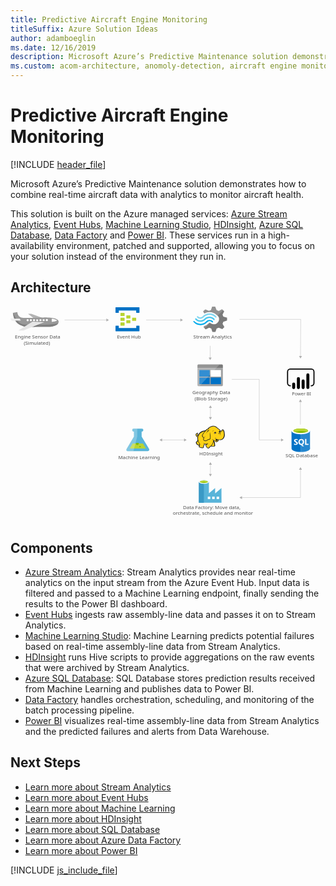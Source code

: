```yaml
---
title: Predictive Aircraft Engine Monitoring
titleSuffix: Azure Solution Ideas
author: adamboeglin
ms.date: 12/16/2019
description: Microsoft Azure’s Predictive Maintenance solution demonstrates how to combine real-time aircraft data with analytics to monitor aircraft health.
ms.custom: acom-architecture, anomoly-detection, aircraft engine monitor, aircraft health monitoring systems, 'https://azure.microsoft.com/solutions/architecture/aircraft-engine-monitoring-for-predictive-maintenance-in-aerospace/'
---
```

# Predictive Aircraft Engine Monitoring

[!INCLUDE [header_file](../header.md)]

Microsoft Azure’s Predictive Maintenance solution demonstrates how to combine real-time aircraft data with analytics to monitor aircraft health.

This solution is built on the Azure managed services: [Azure Stream Analytics](https://azure.microsoft.com/services/stream-analytics/), [Event Hubs](https://azure.microsoft.com/services/event-hubs/), [Machine Learning Studio](https://azure.microsoft.com/services/machine-learning-studio/), [HDInsight](https://azure.microsoft.com/services/hdinsight/), [Azure SQL Database](https://azure.microsoft.com/services/sql-database/), [Data Factory](https://azure.microsoft.com/services/data-factory/) and [Power BI](https://powerbi.microsoft.com). These services run in a high-availability environment, patched and supported, allowing you to focus on your solution instead of the environment they run in.

## Architecture

<svg class="architecture-diagram" aria-labelledby="aircraft-engine-monitoring-for-predictive-maintenance-in-aerospace"  viewbox="0 0 1095.946 749.189"  xmlns="http://www.w3.org/2000/svg">
    <path d="M737.692 59.62l2.817-7.027 12.913-4.307v-9.975l-1.409-.453-11.5-3.174-2.817-7.027 5.865-11.557-7.278-7.027-1.409.68-10.565 5.214-7.509-2.952L712.1 0h-10.564l-.47 1.36-3.522 10.655-7.278 2.72-12.442-5.214-7.513 7.027.7 1.36L674.3 23.8a38 38 0 0118.547-4.534 38.592 38.592 0 0124.182 9.521 53.938 53.938 0 014.461 3.627 17.338 17.338 0 011.878 2.494c4.461 7.481 2.583 17-4.7 22.669a18.5 18.5 0 01-18.547 2.494c-.7-.453-1.174-.453-1.409-.68a24.393 24.393 0 01-3.991-2.72c-.47 0-.7-.453-1.409-.453a5.876 5.876 0 00-3.991 1.814l-.47.453a35.513 35.513 0 01-15.026 9.068l-2.113 4.307 7.043 6.8.47.453 1.409-.68 10.565-5.214 7.278 2.72 3.991 12.015h10.572l.47-1.36 3.756-10.655 7.278-2.72 12.443 5.214 7.043-7.481-.7-1.36z" fill="#7a7a7a"/>
    <path d="M674.772 41.938c-7.982 8.161-20.9 8.161-28.408-.453a2.014 2.014 0 00-3.287 0 2.524 2.524 0 00-.7 1.814 4.239 4.239 0 00.7 1.814c9.391 10.2 25.121 10.428 35.216.453 7.982-7.708 20.425-7.934 28.173.68 1.174 1.133 2.583 1.133 3.287 0a2.524 2.524 0 00.7-1.814 4.24 4.24 0 00-.7-1.814 24.191 24.191 0 00-34.981-.68z" fill="#48c8ef"/>
    <path d="M692.38 46.245a15.174 15.174 0 00-11.269 4.534l-.47.453-.47.453a26.945 26.945 0 01-20.425 8.161c-7.748 0-14.556-3.627-20.191-9.068-1.174-1.133-2.583-1.133-3.287 0-.235 0-.235.453-.235 1.133a3.029 3.029 0 001.174 2.04 31.5 31.5 0 0023.478 10.655c8.687.453 17.139-3.174 23.712-9.974l.47-.453.47-.453a10.833 10.833 0 017.748-3.174c2.817 0 5.4 1.36 7.748 3.627 1.174 1.133 2.583 1.133 3.287 0a2.524 2.524 0 00.7-1.814 4.24 4.24 0 00-.7-1.814 19.494 19.494 0 00-11.74-4.306z" fill="#00abec"/>
    <path d="M672.659 36.951a28.016 28.016 0 0120.425-8.388c7.513 0 14.556 3.627 19.721 9.068 1.174 1.133 2.583 1.133 3.287 0a2.524 2.524 0 00.7-1.814 4.24 4.24 0 00-.7-1.814 31.5 31.5 0 00-23.478-10.655 32.067 32.067 0 00-23.714 9.976l-.47.453-.47.453a10.833 10.833 0 01-7.748 3.174c-3.052 0-5.4-1.36-7.748-3.627-1.174-1.133-2.583-1.133-3.287 0a2.524 2.524 0 00-.7 1.814 4.239 4.239 0 00.7 1.814 15.444 15.444 0 0022.3.453l.47-.453z" fill="#84d6ef"/>
    <g opacity=".2" style="isolation:isolate" fill="#f1f1f1">
        <path d="M694.493 56.447c-.47 0-.7-.453-1.409-.453a5.876 5.876 0 00-3.991 1.814l-.47.453a35.513 35.513 0 01-15.023 9.067l-2.113 4.307 3.756 3.627 19.252-18.816zM674.537 24.029a38 38 0 0118.547-4.529 38.592 38.592 0 0124.182 9.521c1.174.907 2.113 1.587 3.287 2.494l19.486-18.816-3.991-3.854-1.409.68-10.565 5.214-7.278-2.72L712.1 0h-10.564l-.47 1.36-3.522 10.655-7.278 2.72-12.442-5.214-7.513 7.027.7 1.36z"/>
    </g>
    <text fill="#505050" font-family="SegoeUI, Segoe UI" font-size="16.653" transform="matrix(1.036 0 0 1 600.217 704.327)">
        Data Factory: Move data, <tspan x="-34.401" y="20.472">orchestrate, schedule and monitor</tspan>
    </text>
    <text fill="#505050" font-family="SegoeUI, Segoe UI" font-size="16.653" transform="matrix(1.036 0 0 1 957.03 524.469)">
        SQL Database
    </text>
    <path d="M481.722 494.339l-25.437-42.263-.036-17.131h.458a5.295 5.295 0 10-.022-10.582l-27.656.058a5.3 5.3 0 10.022 10.579h.458l.036 17.129-25.262 42.371c-2.771 4.646-.489 8.439 5.072 8.428l67.331-.14c5.559-.012 7.825-3.815 5.036-8.449z" fill="#59b4d9"/>
    <path fill="#b8d432" d="M425.123 476.243l-10.424 17.482 56.602-.118-10.495-17.439-35.683.075z"/>
    <path d="M441.065 481.4a5.024 5.024 0 005.1-4.94 4.756 4.756 0 00-.526-2.155l-9.188.019a4.746 4.746 0 00-.517 2.157 5.026 5.026 0 005.131 4.919z" fill="#7fba00"/>
    <ellipse cx="450.678" cy="487.079" fill="#7fba00" rx="2.509" ry="2.418" transform="rotate(-.119 452.082 488.206)"/>
    <path d="M404.283 494.5l25.261-42.37-.036-17.13h-.458a5.295 5.295 0 11-.022-10.582l11.917-.025.055 27.578-13.254 50.918-18.395.038c-5.557.012-7.839-3.781-5.068-8.427z" fill="#fff" opacity=".25" style="isolation:isolate"/>
    <text fill="#505050" font-family="SegoeUI, Segoe UI" font-size="16.653" transform="matrix(1.036 0 0 1 374.926 530.937)">
        Machine Learning
    </text>
    <text fill="#505050" font-family="SegoeUI, Segoe UI" font-size="15.354" transform="matrix(1.036 0 0 1 979.272 309.738)">
        Power BI
    </text>
    <path d="M417.085 39.811a1.336 1.336 0 01-1.439 1.389h-11.222a1.336 1.336 0 01-1.439-1.389v-8.058a1.336 1.336 0 011.439-1.389h11.222a1.336 1.336 0 011.439 1.389zM437.227 48.146a1.336 1.336 0 01-1.439 1.389h-11.222a1.336 1.336 0 01-1.439-1.389v-8.057a1.336 1.336 0 011.439-1.389h11.222a1.336 1.336 0 011.439 1.389zM417.085 56.481a1.336 1.336 0 01-1.439 1.389h-11.222a1.336 1.336 0 01-1.439-1.389v-8.057a1.336 1.336 0 011.439-1.389h11.222a1.336 1.336 0 011.439 1.389zM396.942 31.476a1.336 1.336 0 01-1.439 1.389h-11.51a1.336 1.336 0 01-1.439-1.389V23.14a1.336 1.336 0 011.439-1.389h11.222c1.151 0 1.727.556 1.727 1.389z" fill="#b8d432"/>
    <path d="M447.3 2.3h-80.571a1.336 1.336 0 00-1.439 1.389v16.67a1.336 1.336 0 001.439 1.389h8.632a1.336 1.336 0 001.439-1.389v-6.943h60.427v6.946c0 .834.575 1.389 1.727 1.389h8.346a1.336 1.336 0 001.439-1.389V3.692A1.336 1.336 0 00447.3 2.3zM447.3 66.484h-8.345a1.336 1.336 0 00-1.439 1.389v6.668H376.8v-6.946c0-.833-.575-1.389-1.727-1.389h-8.345c-.863 0-1.439.556-1.439 1.667v16.392a1.336 1.336 0 001.439 1.389H447.3a1.336 1.336 0 001.439-1.389V67.873a1.336 1.336 0 00-1.439-1.389z" fill="#0072c6"/>
    <path d="M396.942 48.146a1.336 1.336 0 01-1.439 1.389h-11.51a1.336 1.336 0 01-1.439-1.389v-8.335a1.336 1.336 0 011.439-1.389h11.222c1.151 0 1.727.556 1.727 1.389zM396.942 64.816a1.336 1.336 0 01-1.439 1.389h-11.51a1.336 1.336 0 01-1.439-1.389v-8.335a1.336 1.336 0 011.439-1.389h11.222c1.151 0 1.727.556 1.727 1.389z" fill="#b8d432"/>
    <text fill="#505050" font-family="SegoeUI, Segoe UI" font-size="16.653" transform="matrix(1.036 0 0 1 370.529 111.27)">
        Event Hub
    </text>
    <text fill="#505050" font-family="SegoeUI, Segoe UI" font-size="16.653" transform="matrix(1.036 0 0 1 636.302 111.27)">
        Stream Analytics
    </text>
    <text fill="#505050" font-family="SegoeUI, Segoe UI" font-size="16.653" transform="matrix(1.036 0 0 1 656.754 517.345)">
        HDInsight
    </text>
    <path fill="none" stroke="#afafaf" stroke-miterlimit="10" stroke-width="1.042" d="M695.538 548.588v35.009"/>
    <path fill="#afafaf" d="M690.343 550.108l5.195-8.996 5.194 8.996h-10.389zM690.343 582.077l5.195 8.996 5.194-8.996h-10.389z"/>
    <path fill="none" stroke="#afafaf" stroke-miterlimit="10" stroke-width="1.042" d="M525.932 463.952h79.418"/>
    <path fill="#afafaf" d="M527.452 469.146l-8.996-5.194 8.996-5.195v10.389zM603.83 469.146l8.996-5.194-8.996-5.195v10.389z"/>
    <path fill="none" stroke="#afafaf" stroke-miterlimit="10" stroke-width="1.042" d="M695.538 350.967v35.009"/>
    <path fill="#afafaf" d="M690.343 352.487l5.195-8.995 5.194 8.995h-10.389zM690.343 384.457l5.195 8.995 5.194-8.995h-10.389z"/>
    <text fill="#505050" font-family="SegoeUI, Segoe UI" font-size="16.653" transform="matrix(1.036 0 0 1 632.554 305.249)">
        Geography Data<tspan x="7.648" y="21.607">(Blob Storage)</tspan>
    </text>
    <text fill="#505050" font-family="SegoeUI, Segoe UI" font-size="16.653" transform="matrix(1.036 0 0 1 15.189 111.27)">
        Engine Sensor Data <tspan x="29.72" y="22.205">(Simulated)</tspan>
    </text>
    <path d="M650.551 273.105a3.322 3.322 0 003.181 3.357h81.815a3.355 3.355 0 003.357-3.357v-58.49h-88.353z" fill="#a0a1a2"/>
    <path d="M735.547 201.009h-81.815a3.322 3.322 0 00-3.181 3.357v10.072H738.9v-10.072a3.355 3.355 0 00-3.357-3.357" fill="#7a7a7a"/>
    <path fill="#0072c6" d="M657.089 220.623h36.048v22.972h-36.048zM657.089 246.776h36.048v22.972h-36.048z"/>
    <path fill="#fff" d="M696.318 220.623h35.871v22.972h-35.871z"/>
    <path fill="#0072c6" d="M696.318 246.776h35.871v22.972h-35.871z"/>
    <path d="M654.085 201.009a3.545 3.545 0 00-3.534 3.534v68.209a3.545 3.545 0 003.534 3.534h3.888l69.627-75.277z" fill="#fff" opacity=".2" style="isolation:isolate"/>
    <path d="M977.716 432.331l.129 61.89c.013 6.425 14.407 11.606 32.148 11.569l-.153-73.526z" fill="#0072c6"/>
    <path d="M1009.552 505.789h.44c17.74-.037 32.113-5.274 32.1-11.7l-.129-61.89-32.564.068z" fill="#0072c6"/>
    <path d="M1009.552 505.789h.44c17.74-.037 32.113-5.274 32.1-11.7l-.129-61.89-32.564.068z" fill="#fff" opacity=".15" style="isolation:isolate"/>
    <path d="M1041.963 432.2c.013 6.425-14.359 11.664-32.1 11.7s-32.134-5.142-32.148-11.567 14.359-11.664 32.1-11.7 32.134 5.142 32.148 11.567" fill="#fff"/>
    <path d="M1035.394 431.541c.009 4.242-11.426 7.7-25.54 7.73s-25.565-3.381-25.573-7.623 11.428-7.7 25.541-7.73 25.563 3.383 25.572 7.623" fill="#7fba00"/>
    <path d="M1030.049 436.243c3.343-1.3 5.35-2.933 5.346-4.7-.009-4.242-11.458-7.654-25.573-7.625s-25.549 3.49-25.54 7.731c0 1.765 2.017 3.386 5.366 4.676 4.668-1.823 11.967-3.009 20.194-3.026s15.529 1.138 20.208 2.942" fill="#b8d432"/>
    <path d="M999.726 475.246a5.276 5.276 0 01-2.083 4.472 9.383 9.383 0 01-5.778 1.6 11 11 0 01-5.249-1.12l-.009-4.525a8.094 8.094 0 005.362 2.054 3.645 3.645 0 002.184-.57 1.77 1.77 0 00.768-1.5 2.1 2.1 0 00-.745-1.6 13.635 13.635 0 00-3.022-1.747q-4.642-2.165-4.65-5.927a5.36 5.36 0 012.013-4.38 8.249 8.249 0 015.368-1.658 13.421 13.421 0 014.922.768l.009 4.226a8.02 8.02 0 00-4.668-1.4 3.453 3.453 0 00-2.076.561 1.759 1.759 0 00-.76 1.493 2.13 2.13 0 00.619 1.575 9.948 9.948 0 002.526 1.515 12.5 12.5 0 014.057 2.72 5.082 5.082 0 011.212 3.443zM1021.529 470.621a11.566 11.566 0 01-1.614 6.209 8.679 8.679 0 01-4.572 3.7l5.892 5.431-5.937.012-4.209-4.7a9.845 9.845 0 01-4.874-1.418 8.947 8.947 0 01-3.358-3.633 11.171 11.171 0 01-1.192-5.151 12.046 12.046 0 011.267-5.622 9.088 9.088 0 013.59-3.8 10.512 10.512 0 015.314-1.339 9.78 9.78 0 015.014 1.277 8.778 8.778 0 013.442 3.654 11.573 11.573 0 011.237 5.38zm-4.805.265a7.932 7.932 0 00-1.354-4.868 4.348 4.348 0 00-3.68-1.782 4.616 4.616 0 00-3.8 1.8 8.725 8.725 0 00-.009 9.521 4.5 4.5 0 003.721 1.766 4.559 4.559 0 003.743-1.725 7.286 7.286 0 001.379-4.712zM1036.974 480.867l-12.073.025-.042-20.272 4.566-.009.034 16.568 7.507-.016.008 3.704z" fill="#fff"/>
    <path d="M733.99 650.084V631l-21.6 18.764h-.473V631l-21.6 18.764v-39.258c0-3.311-7.411-6.623-17.187-6.623s-17.818 3.154-17.818 6.623v71.9h78.84zm-60.865-36.424c-7.1 0-12.772-1.734-12.772-3.627s5.677-3.627 12.772-3.627 12.772 1.577 12.772 3.627c-.157 1.892-5.834 3.627-12.772 3.627zm37.213 55.977h-8.672v-8.672h8.672zm-15.3 0h-8.672v-8.672h8.672zm22.075 0v-8.672h8.672v8.672z" fill="#59b4d9"/>
    <path fill="#3999c6" d="M655.307 610.033h17.503v72.376h-17.503z"/>
    <path d="M690.155 610.033c0 3.469-7.884 6.307-17.5 6.307s-17.345-2.838-17.345-6.307 7.884-6.307 17.5-6.307 17.345 2.681 17.345 6.307" fill="#fff"/>
    <path d="M686.686 609.56c0 2.365-6.15 4.1-13.876 4.1s-13.876-1.734-13.876-4.1 6.15-4.1 13.876-4.1 13.876 1.892 13.876 4.1" fill="#7fba00"/>
    <path d="M683.69 612.083c1.892-.631 2.838-1.577 2.838-2.523 0-2.365-6.15-4.1-13.876-4.1s-13.876 1.892-13.876 4.1c.158.946 1.261 1.892 3 2.523a33.475 33.475 0 0111.038-1.577 33.123 33.123 0 0110.88 1.577" fill="#b8d432"/>
    <path fill="#fcd116" d="M678.689 431.931l-7.106 1.218-6.294 2.842-5.481 3.452-5.279 6.293-2.842 3.046-2.843 1.015-.812-1.827 1.421-1.827.203-2.64h1.015l.813.812-.203-2.639-1.016-.812v-1.015l-2.436 1.421-2.436 2.639-.406 2.437 1.015 2.03.812 3.248 1.827.812h2.03l1.828-1.218-1.218 6.294 1.218 6.903-1.421 3.248-4.264 4.67.609 3.045 2.233 3.248 3.858 2.64 2.233.406h2.233l-1.421 6.09 5.279 2.234 6.7.812 2.233-1.624.203-3.858 2.639-4.263.203-3.452 6.091.609 5.685-.609-5.685 3.452 1.015 4.06 3.451 5.685 3.655 1.421 2.639-1.015 1.218-2.436 5.888-4.467 1.218 1.015 9.136.406 1.827-1.624.203-2.639-.609-1.015-.406-7.106-3.045-6.091.406-2.842 1.827 1.015 5.279 4.872 2.436.203 2.842-1.218 2.843-2.03 1.421-4.67 8.121.61 5.076-2.031 4.06-3.654 2.842-5.482.812-6.497-.609-7.308-1.624-6.7-1.624-2.233-2.233-.61-3.858 4.264-3.451 1.218-3.046-5.075-3.045-2.843-1.827-1.015-6.497-5.685-5.481-2.842-5.279-.406-6.294 1.015-5.481 2.03-3.655 3.046-3.045 3.654-3.046.812-5.278 5.076z"/>
    <path fill="#1e1e1e" d="M651.281 445.736l.812 1.016.203-1.219h-.609l-.406.203z"/>
    <path d="M744.671 437.819a22.51 22.51 0 00-2.436-8.121c-.2-.2-.406-.609-.609-.812a8.383 8.383 0 00-2.233-1.421 3.012 3.012 0 00-2.639 0c-.2.2-.406.2-.609.406a11.261 11.261 0 00-1.218 1.624 14.315 14.315 0 01-1.421 1.827 7.878 7.878 0 01-2.233 1.218 7.878 7.878 0 00-1.218-2.233 19.046 19.046 0 00-1.827-2.436l-1.624-1.624-1.827-1.218a45.194 45.194 0 01-4.873-3.857c-.609-.609-1.421-1.218-2.03-1.827-3.654-3.045-7.106-4.467-10.76-4.67s-7.512.812-12.181 2.639a21.4 21.4 0 00-5.279 3.248 29.138 29.138 0 00-3.857 4.467 6.006 6.006 0 00-2.03.406 7.2 7.2 0 00-2.436 1.624 13.135 13.135 0 01-1.827 1.624l-1.624 1.624a44.478 44.478 0 00-10.557 2.639 30.416 30.416 0 00-8.73 5.279 15.264 15.264 0 00-3.045 3.248 33.067 33.067 0 00-2.233 3.451l-1.827 1.827a4.213 4.213 0 01-2.03 1.218 1.571 1.571 0 01-.609.2v-.2a5.206 5.206 0 001.218-3.857c.2.2.2.406.406.609s.2.406.406.609l.406-.406.609.2a8.514 8.514 0 00.2-3.248 2.79 2.79 0 00-1.015-1.624c0-.2.2-.2.2-.406a2.934 2.934 0 00.406-1.421l-.406-.2.406.2.609-.406-.812.2a13.188 13.188 0 00-5.482 3.457 9.014 9.014 0 00-1.624 2.233 4.53 4.53 0 00-.609 2.639 6.1 6.1 0 001.218 2.233 12.939 12.939 0 00.406 1.421 2.886 2.886 0 01.406 1.218 4.218 4.218 0 002.233 2.03 4.949 4.949 0 002.436 0c-.2 1.015-.2 2.03-.406 3.045a42.5 42.5 0 00.2 4.873 2.575 2.575 0 00.2 1.218c0 .406.2.812.2 1.218a2.886 2.886 0 00-.406 1.218 8.485 8.485 0 01-.812 2.03l-1.624 1.624-1.421 1.421-.406.406c-1.015 1.015-1.218 1.218-1.015 2.842A28.914 28.914 0 00646 476.6a12.339 12.339 0 002.03 2.842 21.682 21.682 0 005.076 3.248 6.022 6.022 0 003.248.406c0 .2 0 .406-.2.406a9.9 9.9 0 00-.609 1.421c-1.218 2.842 0 4.263 2.03 5.076a19.956 19.956 0 003.248 1.015c.2 0 .406.2.812.2a30.342 30.342 0 005.685 1.218c2.233.2 4.263-.406 4.873-2.436a8.935 8.935 0 00.406-2.03v-1.827a10.871 10.871 0 011.421-2.436c0-.2.2-.2.2-.406.406-.812.812-1.218.812-1.827v-2.436a24.57 24.57 0 003.857.2h2.03c-.2 0-.406.2-.609.2a.2.2 0 00-.2.2c-1.827.812-1.827 2.639-1.218 4.263a9.656 9.656 0 002.233 4.06c1.421 2.03 2.639 3.857 4.06 4.67 1.624 1.015 3.451 1.015 5.888-.2a4.218 4.218 0 002.03-2.233c.2-.2.406-.609.609-.812a30.385 30.385 0 013.045-2.436 8.6 8.6 0 011.421-1.015 6.759 6.759 0 001.218.609 7.613 7.613 0 002.233.2h5.279c1.421 0 2.639 0 3.451-.609 1.015-.609 1.421-1.421 1.624-3.045v-1.624a2.7 2.7 0 00-.609-1.421v-4.467a10.19 10.19 0 00-.406-2.436 9.9 9.9 0 00-.812-2.233c-.2-.609-.406-1.015-.609-1.624l-.406.2.406-.2a12.419 12.419 0 00-1.015-2.436v-.609l.812.812 1.218 1.218a13.979 13.979 0 002.639 2.233 4.9 4.9 0 003.451.812 8.049 8.049 0 004.467-1.624 9.923 9.923 0 002.842-3.654c.2-.406.2-.812.406-1.218 0-.406.2-.609.2-1.015a23.247 23.247 0 006.5.2 18 18 0 005.888-1.624 14.928 14.928 0 005.888-5.888 22.949 22.949 0 002.842-9.136c-.201-2.428-.404-6.082-1.014-9.533zm-30.454 24.566c-.609 2.03-1.624 5.482 1.218 6.091a3.616 3.616 0 003.045-.609 5.721 5.721 0 01-2.639 0 1.781 1.781 0 01-1.421-1.218c.2.2.609.2 1.421.406 2.03.406 4.06-.406 4.467-2.03a20.99 20.99 0 01.609-2.436 12.939 12.939 0 001.421.406c-.2.812-.609 1.624-.812 2.639a5.741 5.741 0 01-5.685 3.857c-2.233 0-3.451-1.421-5.076-2.639-1.015-.812-2.03-1.827-3.045-2.639a22.46 22.46 0 01-7.309-3.654 13.9 13.9 0 005.482 4.264c-.406 3.654-1.624 6.294-2.639 9.745-.406 1.624-4.264 7.918-5.482 8.527-.812.406-5.482 4.467-6.5 5.076a9.111 9.111 0 01-2.233 2.639c-3.045 1.624-5.076-1.421-6.7-4.06-.812-1.218-2.842-4.67-1.015-5.685 1.624-.812 2.639-1.624 4.467-2.639a6.17 6.17 0 001.015 1.421c0-.609-.2-1.015-.2-1.624a5.8 5.8 0 010-2.639c0-.812.2-1.827.2-2.639-.2 1.015-.812 1.827-1.015 2.842a1.83 1.83 0 00-.2 1.015 32.8 32.8 0 01-11.775.2c-.2-1.421-.609-3.045-.812-4.06v6.5a4.621 4.621 0 01-.812 3.248c-.609 1.218-1.015 1.421-2.03 3.451a17.464 17.464 0 01-.2 3.248c-.609 2.03-6.091.406-7.512 0-1.827-.406-5.482-1.218-4.67-3.654a29.447 29.447 0 001.827-7.309c-3.248-4.67-6.294-11.166-6.9-17.054-.406-4.467-.2-7.309.812-9.948 1.624-4.264 3.654-8.121 7.106-11.166 4.67-4.06 8.933-5.685 15.836-6.7-1.624 1.827-3.248 3.857-5.076 5.888a31.46 31.46 0 00-4.06 6.5c-1.624 3.248-1.624 4.467.609 7.106 1.827 2.436 2.842 3.451 3.451 5.888a13.149 13.149 0 00-1.015 4.264c2.233 2.436 3.857 4.06 5.888 4.467a7.863 7.863 0 005.685-.609c4.06-2.03 7.918-4.873 12.587-5.076 2.233-5.279 2.03-9.745.812-15.024a89.919 89.919 0 01-1.218-10.354 26.466 26.466 0 00-.406 10.557c.812 4.467 1.421 9.339-.812 13.2-4.264.406-7.918 2.842-11.775 4.873a6.7 6.7 0 01-4.873.406c-1.218-.2-2.233-1.218-4.06-3.248a9.431 9.431 0 011.218-4.67 88.536 88.536 0 014.873-8.324c-2.03 2.639-4.06 4.873-5.685 7.309-.609-1.827-1.624-2.842-3.045-4.873s-1.624-2.842-.609-5.279c1.218-2.436 2.03-4.467 4.06-6.5 3.248-3.654 6.294-7.512 9.948-11.166 2.03-1.827 2.842-1.827 5.279-2.233s4.67-.812 7.106-1.421a41.445 41.445 0 01-6.9.609c2.233-2.842 3.451-4.467 7.106-6.091 8.933-3.857 14.618-4.264 21.521 1.624a48.606 48.606 0 005.279 4.263 8.935 8.935 0 00-2.03.406 7.74 7.74 0 013.045.2c.2.2.609.406.812.609a8.266 8.266 0 012.842 2.436 26.883 26.883 0 012.436 4.06c-.406-.2-.812-.2-1.218-.406a1.221 1.221 0 00-.812-.2 2.441 2.441 0 00-1.624.406 6.616 6.616 0 01-2.639.812 2.242 2.242 0 001.624 0h.2c-.2.2-.2.609-.406 1.015a3.455 3.455 0 00.2 1.421c0 .2.2.2.2.406-.406.2-.609.2-1.015.406a19.566 19.566 0 014.873 0c.2.609.2 1.015.406 1.624h-.609a2.777 2.777 0 00-2.842-.2c-3.451.812-2.639 2.842-4.263 5.888 1.624-2.03 1.624-4.264 4.263-4.873.609-.2 1.015-.406 1.421-.2a3.984 3.984 0 00-1.827 1.827c-.812 2.233-.2 3.857-1.218 5.888 1.015-1.827 1.015-3.451 2.03-5.482.406-.609 1.624-1.827 2.233-1.827h.609a19.765 19.765 0 01.2 3.248c-.2 1.827-.609 4.467-.812 5.482 1.015-1.218 1.421-3.654 1.827-5.482a15.37 15.37 0 000-6.091c-.609-2.842 2.233-2.233 3.857-3.654 1.218-1.015 2.03-2.436 3.045-3.451s2.842.406 3.248 1.624a40.415 40.415 0 012.233 16.242c-.609 5.076-3.045 10.76-7.512 13.2-5.685 3.248-12.587 1.218-18.272-.609a14.5 14.5 0 01-3.045-1.624 4.562 4.562 0 01.409 3.639zm-5.076 20.505c-.2 2.03-.812 2.233-2.842 2.233a42.437 42.437 0 01-5.076-.2 11.029 11.029 0 01-2.233-.406c1.827-1.421 5.076-7.106 5.685-9.136s1.421-3.857 1.827-5.888a11.446 11.446 0 00.812 2.436 12.015 12.015 0 011.015 3.857 39.12 39.12 0 00.2 4.873 3.142 3.142 0 01.613 2.231zm-59.283-42.229a3.24 3.24 0 00-.609 1.624c-.609 2.233.2 4.264-1.827 5.888 1.015 1.827.812 2.639 3.045 1.827a8.383 8.383 0 002.233-1.421c-.2.812-.609 1.624-.812 2.436 0 .2 0 .2-.2.406-1.624.609-3.654 1.015-4.467-.609a10.051 10.051 0 01-.812-2.639c-2.64-2.64 1.217-6.294 3.45-7.512zm.2 2.436a1.221 1.221 0 01.2-.812c0-.2 0-.2.2-.406.609.406.609.812.812 1.624-.396-.403-.802-.609-1.208-.403zm2.03 23.754a47.984 47.984 0 005.482 11.775 13.988 13.988 0 01-.609 1.624c-1.624 2.233-5.685-1.015-6.9-2.233a8.212 8.212 0 01-2.436-4.467c-.2-1.015 0-1.015.812-1.827l3.045-3.045zm77.352-33.5c0 .2.2.406.2.609l-.2.2c-.2-.2-.406-.609-.609-.812zm-75.52 12.385zm-3.248-4.873zm-5.076 7.715zm28.423 29.845zm49.538-15.023zm18.272-6.9z" fill="#1e1e1e"/>
    <path d="M734.52 435.788c2.842-1.015 4.263-3.248 4.873-6.091a11.106 11.106 0 01-5.279 5.279c-1.218.609-2.03.406-3.451.2 1.421.612 2.437 1.018 3.857.612zM718.278 438.631a21.114 21.114 0 00-3.045.406c0-.406-.2-.609-.2-1.015a2.881 2.881 0 00-1.833-1.622c.609-.406 1.421-.812 2.03-1.218-1.624.812-3.451.609-4.873 1.421-1.218.812-2.842 3.451-4.06 4.467a16.936 16.936 0 002.436-1.624 3.764 3.764 0 00.406 1.421 3.2 3.2 0 001.421 1.421 6.351 6.351 0 00-1.015 2.03 17.739 17.739 0 018.733-5.687zM703.661 435.585c.609-2.436 1.421-4.67 5.076-6.294-4.873 1.219-5.685 3.249-5.076 6.294zM711.579 458.73c-.2.609-.2 1.624-.406 2.233a8.787 8.787 0 011.015-2.436c.406-.812.609-.812 1.421-1.218a18.865 18.865 0 002.03-1.015c-.609 0-1.624.406-2.233.406-1.421.2-1.624.609-1.827 2.03zM685.592 431.322c-1.827 1.827-3.451 7.715-4.06 10.151.812-2.03 3.045-7.512 4.67-8.933a4.247 4.247 0 011.218-.812c-1.218 2.03-1.015 2.436-.609 5.076a10.718 10.718 0 012.842-5.888c1.624-.406 3.248-1.015 5.076-1.624-2.03.2-3.857.406-5.888.609-1.828.406-2.234.406-3.249 1.421z" fill="#1e1e1e"/>
    <path d="M709.751 441.676a1.362 1.362 0 012.436-1.218v.2a13.136 13.136 0 00-1.827 1.624.648.648 0 01-.609-.609M724.775 435.788a1.015 1.015 0 012.03 0v.406a4.778 4.778 0 00-1.624.406c-.2 0-.406-.406-.406-.812" fill="#fffacb"/>
    <path fill="none" stroke="#afafaf" stroke-miterlimit="10" stroke-width="1.042" d="M1008.883 565.797v97.996"/>
    <path fill="#afafaf" d="M1003.689 567.316l5.194-8.995 5.194 8.995h-10.388z"/>
    <path fill="none" stroke="#afafaf" stroke-miterlimit="10" stroke-width="1.042" d="M1008.622 329.873v80.788"/>
    <path fill="#afafaf" d="M1003.428 331.393l5.194-8.996 5.195 8.996h-10.389z"/>
    <path fill="none" stroke="#afafaf" stroke-miterlimit="10" stroke-width="1.041" d="M804.042 664.348h205.135"/>
    <path fill="#afafaf" d="M805.561 669.541l-8.992-5.193 8.992-5.193v10.386z"/>
    <path fill="none" stroke="#afafaf" stroke-miterlimit="10" stroke-width="1.041" d="M335.012 46.506H188.163"/>
    <path fill="#afafaf" d="M333.492 41.313l8.993 5.193-8.993 5.192V41.313z"/>
    <path fill="none" stroke="#afafaf" stroke-miterlimit="10" stroke-width="1.041" d="M592.585 46.506H471.827"/>
    <path fill="#afafaf" d="M591.066 41.313l8.992 5.193-8.992 5.192V41.313z"/>
    <path fill="none" stroke="#afafaf" stroke-miterlimit="10" stroke-width="1.041" d="M1008.945 173.093l.788-128.808"/>
    <path fill="#afafaf" d="M1014.147 171.605l-5.247 8.961-5.138-9.024 10.385.063z"/>
    <path fill="none" stroke="#afafaf" stroke-miterlimit="10" stroke-width="1.041" d="M694.705 178.644v-42.21"/>
    <path fill="#afafaf" d="M699.898 177.124l-5.193 8.993-5.193-8.993h10.386z"/>
    <path fill="none" stroke="#afafaf" stroke-miterlimit="10" stroke-width="1.041" d="M942.862 463.952h-77.459"/>
    <path fill="#afafaf" d="M941.343 458.759l8.992 5.193-8.992 5.192v-10.385z"/>
    <path fill="none" stroke="#afafaf" stroke-miterlimit="10" stroke-width="1.041" d="M769.923 253.008h95.48M865.403 463.952V253.008M796.569 44.285h213.164"/>
    <path fill="#b3b3b3" d="M61.043 24.947l23.836 18.444 27.461-.127 2.958-2.24-43.122-16.129-11.133.052z"/>
    <path d="M8.33 21.48l15.576-2.3s.089 19.3 20.874 19.943 76.439-1.839 76.439-1.839 23.754.632 32.674 3.56c7.884 2.588 12.645 5.879 13.4 9.587s-.694 10.394-8.841 14.143-14.078 5.261-20.757 5.292c-10.391.048-82.38 1.124-90.555-1.064s-22.3-6.576-29.777-19.159S9.845 28.153 8.33 21.48z" fill="#999"/>
    <path d="M166.445 56.97C155.89 64.275 61.219 65.023 41.914 61.4 26.525 58.518 13.383 32.062 8.677 21.429l-.347.051c1.515 6.673 1.557 15.579 9.037 28.162S38.97 66.613 47.144 68.8s80.164 1.113 90.555 1.064c6.68-.031 12.61-1.543 20.757-5.292a15.248 15.248 0 007.989-7.602z" fill="#7f7f7f"/>
    <path fill="#666" d="M75.645 70.154l8.616-.04 33.326-15.741-41.942 15.781z"/>
    <path fill="#e6e6e6" d="M27.17 82.996l17.813-.083 72.604-28.54-40.831-2.038L27.17 82.996z"/>
    <path fill="#f2f2f2" stroke="#e6e6e6" stroke-miterlimit="10" stroke-width="1.11" d="M1.004 42.296l3.739 5.92 30.43-.141-3.739-5.92-30.43.141z"/>
    <circle cx="59.662" cy="47.219" fill="#fff" r="3.711" transform="rotate(-.266 59.556 47.095)"/>
    <circle cx="70.794" cy="47.168" fill="#fff" r="3.711" transform="rotate(-.266 70.757 47.121)"/>
    <circle cx="81.927" cy="47.116" fill="#fff" r="3.711" transform="rotate(-.266 81.742 47.147)"/>
    <circle cx="93.06" cy="47.064" fill="#fff" r="3.711" transform="translate(-.217 .432)"/>
    <circle cx="104.193" cy="47.013" fill="#fff" r="3.711" transform="rotate(-.266 104.144 46.983)"/>
    <circle cx="115.326" cy="46.961" fill="#fff" r="3.711" transform="rotate(-.266 115.129 47.009)"/>
    <circle cx="126.459" cy="46.909" fill="#fff" r="3.711" transform="rotate(-.266 126.33 46.82)"/>
    <path d="M143.505 41.635l.052 11.133s40.061-3.897-.052-11.133z" fill="#fff"/>
    <path d="M1046.464 277.17h-1.93v-3.86h1.93a7.436 7.436 0 007.427-7.427v-39.425a7.436 7.436 0 00-7.427-7.428h-73.122a7.436 7.436 0 00-7.427 7.428v39.428a7.436 7.436 0 007.427 7.427h1.93v3.86h-1.93a11.3 11.3 0 01-11.286-11.287v-39.428a11.3 11.3 0 0111.287-11.287h73.121a11.3 11.3 0 0111.287 11.287v39.428a11.3 11.3 0 01-11.287 11.287"/>
    <path d="M985.2 264.248a5.237 5.237 0 015.237 5.237v12.077a5.238 5.238 0 01-5.237 5.238 5.237 5.237 0 01-5.239-5.235v-12.079a5.238 5.238 0 015.238-5.238zM1001.669 286.8a5.239 5.239 0 01-5.239-5.238v-31a5.238 5.238 0 1110.477 0v31a5.239 5.239 0 01-5.238 5.239M1034.613 286.648a5.239 5.239 0 01-5.239-5.238v-43.9a5.238 5.238 0 0110.477 0v43.9a5.239 5.239 0 01-5.238 5.239M1018.141 286.8a5.239 5.239 0 01-5.239-5.238v-23.028a5.238 5.238 0 0110.477 0v23.029a5.239 5.239 0 01-5.238 5.239"/>
</svg>

## Components
* [Azure Stream Analytics](https://azure.microsoft.com/services/stream-analytics/): Stream Analytics provides near real-time analytics on the input stream from the Azure Event Hub. Input data is filtered and passed to a Machine Learning endpoint, finally sending the results to the Power BI dashboard.
* [Event Hubs](https://azure.microsoft.com/services/event-hubs/) ingests raw assembly-line data and passes it on to Stream Analytics.
* [Machine Learning Studio](https://azure.microsoft.com/services/machine-learning-studio/): Machine Learning predicts potential failures based on real-time assembly-line data from Stream Analytics.
* [HDInsight](https://azure.microsoft.com/services/hdinsight/) runs Hive scripts to provide aggregations on the raw events that were archived by Stream Analytics.
* [Azure SQL Database](https://azure.microsoft.com/services/sql-database/): SQL Database stores prediction results received from Machine Learning and publishes data to Power BI.
* [Data Factory](https://azure.microsoft.com/services/data-factory/) handles orchestration, scheduling, and monitoring of the batch processing pipeline.
* [Power BI](https://powerbi.microsoft.com) visualizes real-time assembly-line data from Stream Analytics and the predicted failures and alerts from Data Warehouse.

## Next Steps
* [Learn more about Stream Analytics](/azure/stream-analytics/stream-analytics-introduction)
* [Learn more about Event Hubs](/azure/event-hubs/event-hubs-what-is-event-hubs)
* [Learn more about Machine Learning](/azure/machine-learning/machine-learning-what-is-machine-learning)
* [Learn more about HDInsight](/azure/hdinsight/)
* [Learn more about SQL Database](/azure/sql-database/)
* [Learn more about Azure Data Factory](/azure/data-factory/data-factory-introduction)
* [Learn more about Power BI](https://powerbi.microsoft.com/documentation/powerbi-landing-page/)

[!INCLUDE [js_include_file](../../_js/index.md)]
